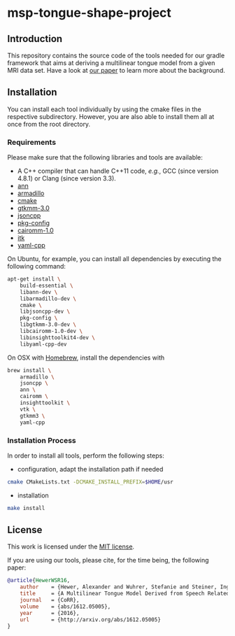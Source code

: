 # msp-tongue-shape-project

## Introduction

This repository contains the source code of the tools needed for our gradle framework that aims at deriving a multilinear tongue model from a given MRI data set.
Have a look at [our paper][1] to learn more about the background.

## Installation

You can install each tool individually by using the cmake files in the respective subdirectory.
However, you are also able to install them all at once from the root directory.

### Requirements

Please make sure that the following libraries and tools are available:

- A C++ compiler that can handle C++11 code, *e.g.*, GCC (since version 4.8.1) or Clang (since version 3.3).
- [ann](https://www.cs.umd.edu/~mount/ANN)
- [armadillo](http://arma.sourceforge.net)
- [cmake](https://cmake.org)
- [gtkmm-3.0](https://www.gtkmm.org)
- [jsoncpp](https://github.com/open-source-parsers/jsoncpp)
- [pkg-config](https://www.freedesktop.org/wiki/Software/pkg-config)
- [cairomm-1.0](https://www.cairographics.org/cairomm)
- [itk](https://itk.org)
- [yaml-cpp](https://github.com/jbeder/yaml-cpp)

On Ubuntu, for example, you can install all dependencies by executing the following command:

```sh
apt-get install \
    build-essential \
    libann-dev \
    libarmadillo-dev \
    cmake \
    libjsoncpp-dev \
    pkg-config \
    libgtkmm-3.0-dev \
    libcairomm-1.0-dev \
    libinsighttoolkit4-dev \
    libyaml-cpp-dev
```

On OSX with [Homebrew](http://brew.sh), install the dependencies with

```sh
brew install \
    armadillo \
    jsoncpp \
    ann \
    cairomm \
    insighttoolkit \
    vtk \
    gtkmm3 \
    yaml-cpp
```

### Installation Process

In order to install all tools, perform the following steps:

- configuration, adapt the installation path if needed
```sh
cmake CMakeLists.txt -DCMAKE_INSTALL_PREFIX=$HOME/usr
```
- installation
```sh
make install
```

## License

This work is licensed under the [MIT license](./LICENSE.md).

If you are using our tools, please cite, for the time being, the following paper:

```bibtex
@article{HewerWSR16,
    author    = {Hewer, Alexander and Wuhrer, Stefanie and Steiner, Ingmar and Richmond, Korin},
    title     = {A Multilinear Tongue Model Derived from Speech Related {MRI} Data of the Human Vocal Tract},
    journal   = {CoRR},
    volume    = {abs/1612.05005},
    year      = {2016},
    url       = {http://arxiv.org/abs/1612.05005}
}
```

[1]: http://arxiv.org/abs/1612.05005
